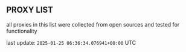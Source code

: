 ## PROXY LIST

all proxies in this list were collected from open sources and tested for functionality

last update: `2025-01-25 06:36:34.076941+00:00` UTC